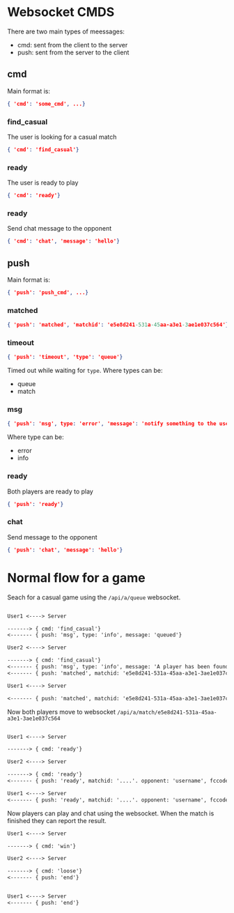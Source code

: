 # Websocket CMDS

There are two main types of meessages:
  - cmd: sent from the client to the server
  - push: sent from the server to the client


## cmd

Main format is:

```json
{ 'cmd': 'some_cmd', ...}
```


### find_casual

The user is looking for a casual match

```json
{ 'cmd': 'find_casual'}
```


### ready

The user is ready to play

```json
{ 'cmd': 'ready'}
```

### ready

Send chat message to the opponent

```json
{ 'cmd': 'chat', 'message': 'hello'}
```


## push

Main format is:

```json
{ 'push': 'push_cmd', ...}
```

### matched

```json
{ 'push': 'matched', 'matchid': 'e5e8d241-531a-45aa-a3e1-3ae1e037c564'}
```

### timeout

```json
{ 'push': 'timeout', 'type': 'queue'}
```

Timed out while waiting for `type`. Where types can be:
 - queue
 - match


### msg

```json
{ 'push': 'msg', type: 'error', 'message': 'notify something to the user'}
```

Where type can be:
 - error
 - info


### ready

Both players are ready to play

```json
{ 'push': 'ready'}
```

### chat

Send message to the opponent

```json
{ 'push': 'chat', 'message': 'hello'}
```



# Normal flow for a game


Seach for a casual game using the `/api/a/queue` websocket.

```txt

User1 <----> Server

-------> { cmd: 'find_casual'}
<------- { push: 'msg', type: 'info', message: 'queued'}

User2 <----> Server

-------> { cmd: 'find_casual'}
<------- { push: 'msg', type: 'info', message: 'A player has been found'}
<------- { push: 'matched', matchid: 'e5e8d241-531a-45aa-a3e1-3ae1e037c564'}

User1 <----> Server

<------- { push: 'matched', matchid: 'e5e8d241-531a-45aa-a3e1-3ae1e037c564'}

```

Now both players move to websocket `/api/a/match/e5e8d241-531a-45aa-a3e1-3ae1e037c564`

```txt

User1 <----> Server

-------> { cmd: 'ready'}

User2 <----> Server

-------> { cmd: 'ready'}
<------- { push: 'ready', matchid: '....'. opponent: 'username', fccode: 'nitendo_code'}

User1 <----> Server
<------- { push: 'ready', matchid: '....'. opponent: 'username', fccode: 'nitendo_code'}


```

Now players can play and chat using the websocket. When the match is finished they
can report the result.

```txt
User1 <----> Server

-------> { cmd: 'win'}

User2 <----> Server

-------> { cmd: 'loose'}
<------- { push: 'end'}


User1 <----> Server
<------- { push: 'end'}

```